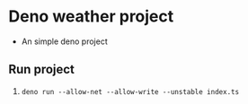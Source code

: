 # Deno weather project

  - An simple deno project

## Run project

1. `deno run --allow-net --allow-write --unstable index.ts`